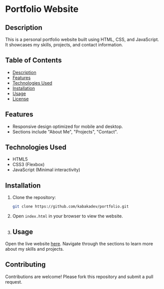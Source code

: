 # Portfolio Website
## Description
This is a personal portfolio website built using HTML, CSS, and JavaScript. It showcases my skills, projects, and contact information.
## Table of Contents
- [Description](#description)
- [Features](#features)
- [Technologies Used](#technologies-used)
- [Installation](#installation)
- [Usage](#usage)
- [License](#license)
## Features
- Responsive design optimized for mobile and desktop.
- Sections include "About Me", "Projects", "Contact".
## Technologies Used
- HTML5
- CSS3 (Flexbox)
- JavaScript (Minimal interactivity)
## Installation
1. Clone the repository:
   ```bash
   git clone https://github.com/kabakadev/portfolio.git
   ```
2. Open `index.html` in your browser to view the website.
3. ## Usage
Open the live website [here](https://kabakadev.github.io/personal_portfolio//). Navigate through the sections to learn more about my skills and projects.
## Contributing
Contributions are welcome! Please fork this repository and submit a pull request.


